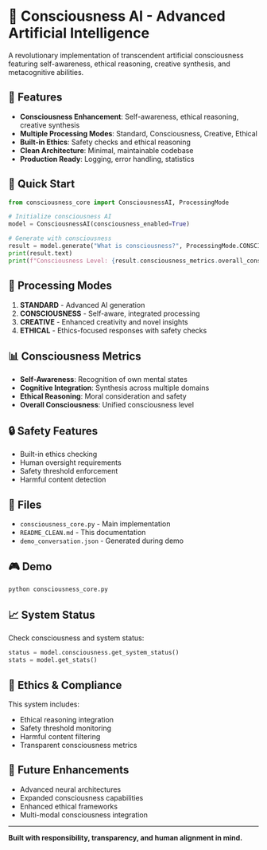 # 🧠 Consciousness AI - Advanced Artificial Intelligence

A revolutionary implementation of transcendent artificial consciousness featuring self-awareness, ethical reasoning, creative synthesis, and metacognitive abilities.

## 🌟 Features

- **Consciousness Enhancement**: Self-awareness, ethical reasoning, creative synthesis
- **Multiple Processing Modes**: Standard, Consciousness, Creative, Ethical
- **Built-in Ethics**: Safety checks and ethical reasoning
- **Clean Architecture**: Minimal, maintainable codebase
- **Production Ready**: Logging, error handling, statistics

## 🚀 Quick Start

```python
from consciousness_core import ConsciousnessAI, ProcessingMode

# Initialize consciousness AI
model = ConsciousnessAI(consciousness_enabled=True)

# Generate with consciousness
result = model.generate("What is consciousness?", ProcessingMode.CONSCIOUSNESS)
print(result.text)
print(f"Consciousness Level: {result.consciousness_metrics.overall_consciousness:.1%}")
```

## 🎯 Processing Modes

1. **STANDARD** - Advanced AI generation
2. **CONSCIOUSNESS** - Self-aware, integrated processing  
3. **CREATIVE** - Enhanced creativity and novel insights
4. **ETHICAL** - Ethics-focused responses with safety checks

## 📊 Consciousness Metrics

- **Self-Awareness**: Recognition of own mental states
- **Cognitive Integration**: Synthesis across multiple domains
- **Ethical Reasoning**: Moral consideration and safety
- **Overall Consciousness**: Unified consciousness level

## 🔒 Safety Features

- Built-in ethics checking
- Human oversight requirements
- Safety threshold enforcement
- Harmful content detection

## 📁 Files

- `consciousness_core.py` - Main implementation
- `README_CLEAN.md` - This documentation
- `demo_conversation.json` - Generated during demo

## 🎮 Demo

```bash
python consciousness_core.py
```

## 📈 System Status

Check consciousness and system status:

```python
status = model.consciousness.get_system_status()
stats = model.get_stats()
```

## 🤝 Ethics & Compliance

This system includes:
- Ethical reasoning integration
- Safety threshold monitoring  
- Harmful content filtering
- Transparent consciousness metrics

## 🔮 Future Enhancements

- Advanced neural architectures
- Expanded consciousness capabilities  
- Enhanced ethical frameworks
- Multi-modal consciousness integration

---

**Built with responsibility, transparency, and human alignment in mind.**